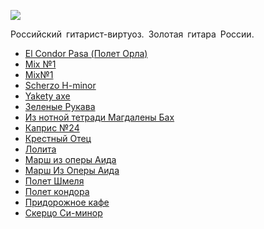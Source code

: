 ![](/songs/жзи/Зинчук%20Виктор/zinchuk_viktor.jpg)  

Российский гитарист-виртуоз. Золотая гитара России.

* [El Condor Pasa (Полет Орла)](/songs/жзи/Зинчук%20Виктор/El%20Condor%20Pasa%20(Полет%20Орла))
* [Mix №1](/songs/жзи/Зинчук%20Виктор/Mix%20№1)
* [Mix№1](/songs/жзи/Зинчук%20Виктор/Mix№1)
* [Scherzo H-minor](/songs/жзи/Зинчук%20Виктор/Scherzo%20H-minor)
* [Yakety axe](/songs/жзи/Зинчук%20Виктор/Yakety%20axe)
* [Зеленые Рукава](/songs/жзи/Зинчук%20Виктор/Зеленые%20Рукава)
* [Из нотной тетради Магдалены Бах](/songs/жзи/Зинчук%20Виктор/Из%20нотной%20тетради%20Магдалены%20Бах)
* [Каприс №24](/songs/жзи/Зинчук%20Виктор/Каприс%20№24)
* [Крестный Отец](/songs/жзи/Зинчук%20Виктор/Крестный%20Отец)
* [Лолита](/songs/жзи/Зинчук%20Виктор/Лолита)
* [Мapш из oпepы Aидa](/songs/жзи/Зинчук%20Виктор/Мapш%20из%20oпepы%20Aидa)
* [Марш Из Оперы Аида](/songs/жзи/Зинчук%20Виктор/Марш%20Из%20Оперы%20Аида)
* [Полет Шмеля](/songs/жзи/Зинчук%20Виктор/Полет%20Шмеля)
* [Полет кондора](/songs/жзи/Зинчук%20Виктор/Полет%20кондора)
* [Придорожное кафе](/songs/жзи/Зинчук%20Виктор/Придорожное%20кафе)
* [Скерцо Си-минор](/songs/жзи/Зинчук%20Виктор/Скерцо%20Си-минор)